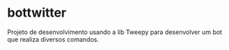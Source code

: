 # bottwitter


Projeto de desenvolvimento usando a lib Tweepy para desenvolver um bot que realiza diversos comandos.
